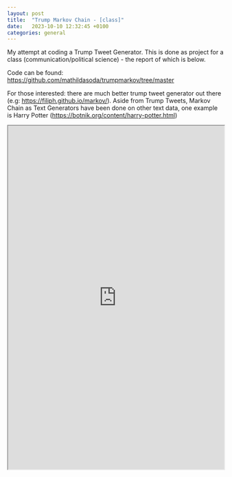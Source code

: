 ```yaml
---
layout: post
title:  "Trump Markov Chain - [class]"
date:   2023-10-10 12:32:45 +0100
categories: general
---
```


My attempt at coding a Trump Tweet Generator. This is done as project for a class (communication/political science) - the report of which is below.

Code can be found: https://github.com/mathildasoda/trumpmarkov/tree/master

For those interested: there are much better trump tweet generator out there (e.g: https://filiph.github.io/markov/). Aside from Trump Tweets, Markov Chain as Text Generators have been done on other text data, one example is Harry Potter (https://botnik.org/content/harry-potter.html)

<iframe src="https://drive.google.com/file/d/1IKxNypsPdAUTpUi9jIcclV4qoKTfHoVz/preview" width="100%" height="800" scrollbar=0 view=Fit></iframe>
